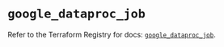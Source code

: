 # `google_dataproc_job`

Refer to the Terraform Registry for docs: [`google_dataproc_job`](https://registry.terraform.io/providers/hashicorp/google/5.28.0/docs/resources/dataproc_job).
